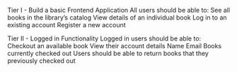 Tier I - Build a basic Frontend Application
All users should be able to:
See all books in the library’s catalog
View details of an individual book
Log in to an existing account
Register a new account

Tier II - Logged in Functionality
Logged in users should be able to:
Checkout an available book
View their account details
Name
Email
Books currently checked out
Users should be able to return books that they previously checked out
